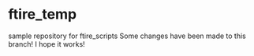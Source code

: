 # ftire_temp
sample repository for ftire_scripts
Some changes have been made to this branch!
I hope it works!
